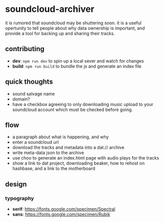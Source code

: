 # soundcloud-archiver

it is rumored that soundcloud may be shuttering soon. it is a useful opertunity to tell people about why data ownership is important, and provide a tool for backing up and sharing their tracks.

## contributing

- **dev**: `npm run dev` to spin up a local sever and watch for changes
- **build**: `npm run build` to bundle the js and generate an index file

## quick thoughts

- sound salvage name
- domain?
- have a checkbox agreeing to only downloading music upload to your soundcloud account which must be checked before going.

## flow

- a paragraph about what is happening, and why
- enter a soundcloud url
- download the tracks and metadata into a dat:// archive
- write meta-data json to the archive
- use choo to generate an index.html page with audio plays for the tracks
- show a link to dat project, downloading beaker, how to rehost on hashbase, and a link to the motherboard

## design

### typography

- **serif**: https://fonts.google.com/specimen/Spectral
- **sans**: https://fonts.google.com/specimen/Rubik


